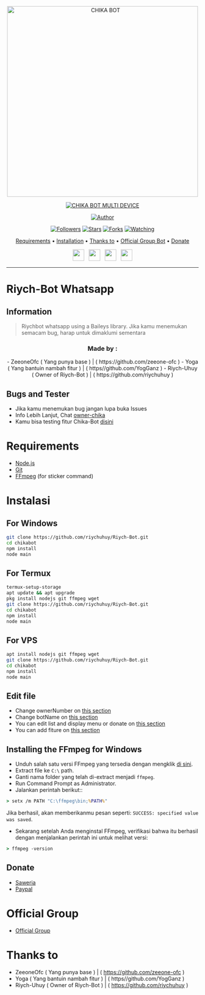 <p align="center">
<img src="https://encrypted-tbn0.gstatic.com/images?q=tbn:ANd9GcStH_A0WKtnRtD_Bla6B71LjtP-GtYOkacYsg&usqp=CAU" alt="CHIKA BOT" width="500"/>


</p>
<p align="center">
<a href="#"><img title="CHIKA BOT MULTI DEVICE" src="https://img.shields.io/badge/CHIKA BOT MULTI DEVICE-green?colorA=%23ff0000&colorB=%23017e40&style=for-the-badge"></a>
</p>
<p align="center">
<a href="https://github.com/riychuhuy/Riych-Bot"><img title="Author" src="https://img.shields.io/badge/Author-rashidsiregar28-red.svg?style=for-the-badge&logo=github"></a>
</p>
<p align="center">
<a href="https://github.com/riychuhuy/Riych-Bot"><img title="Followers" src="https://img.shields.io/github/followers/rashidsiregar28?color=blue&style=flat-square"></a>
<a href="https://github.com/riychuhuy/Riych-Bot"><img title="Stars" src="https://img.shields.io/github/stars/riychuhuy/Riych-Bot?color=red&style=flat-square"></a>
<a href="https://github.com/riychuhuy/Riych-Bot/network/members"><img title="Forks" src="https://img.shields.io/github/forks/riychuhuy/Riych-Bot?color=red&style=flat-square"></a>
<a href="https://github.com/riychuhuy/Riych-Bot/watchers"><img title="Watching" src="https://img.shields.io/github/watchers/riychuhuy/Riych-Bot?label=Watchers&color=blue&style=flat-square"></a>
</p>

<p align="center">
  <a href="https://github.com/riychuhuy/Riych-Bot#requirements">Requirements</a> •
  <a href="https://github.com/riychuhuy/Riych-Bot#instalasi">Installation</a> •
  <a href="https://github.com/riychuhuy/Riych-Bot#thanks-to">Thanks to</a> •
  <a href="https://github.com/riychuhuy/Riych-Bot#Official-Group"> Official Group Bot</a> •
  <a href="https://github.com/riychuhuy/Riych-Bot#donate">Donate</a>

<p align='center'>
   <a href="https://twitter.com/rashidsiregar28"><img height="30" src="https://github.com/TobyG74/TobyG74/blob/main/twitter.png?raw=true"></a>&nbsp;&nbsp;
   <a href="https://instagram.com/rashidsiregar28"><img height="30" src="https://github.com/TobyG74/TobyG74/blob/main/instagram.jpg?raw=true"></a>&nbsp;&nbsp;
   <a href="https://www.facebook.com/rashidsiregar28"><img height="30" src="https://github.com/TobyG74/TobyG74/blob/main/facebook.png?raw=true"></a>&nbsp;&nbsp;
   <a href="https://wa.me/628127668234?text=hello"><img height="30" src="https://encrypted-tbn0.gstatic.com/images?q=tbn:ANd9GcRBc_3WgZjWOtqdKZQbdkxUl5A31GZ_YC35zQ&usqp=CAU"></a>
</P>
</p>
</div>


---

# Riych-Bot Whatsapp
## Information
> Riychbot whatsapp using a Baileys library.
> Jika kamu menemukan semacam bug, harap untuk dimaklumi sementara
>
>

<h3 align="center">Made by :</h3>
<p align="center">
- ZeeoneOfc ( Yang punya base ) | ( https://github.com/zeeone-ofc )
- Yoga ( Yang bantuin nambah fitur ) | ( https//github.com/YogGanz )
- Riych-Uhuy ( Owner of Riych-Bot ) | ( https://github.com/riychuhuy )
</p>

## Bugs and Tester
* Jika kamu menemukan bug jangan lupa buka Issues
* Info Lebih Lanjut, Chat [owner-chika](https://wa.me/628127668234)
* Kamu bisa testing fitur Chika-Bot [disini](https://wa.me/6289513435428?text=.menu)

# Requirements
* [Node.js](https://nodejs.org/en/)
* [Git](https://git-scm.com/downloads)
* [FFmpeg](https://github.com/BtbN/FFmpeg-Builds/releases/download/autobuild-2020-12-08-13-03/ffmpeg-n4.3.1-26-gca55240b8c-win64-gpl-4.3.zip) (for sticker command)

# Instalasi
## For Windows
```bash
git clone https://github.com/riychuhuy/Riych-Bot.git
cd chikabot
npm install
node main
```
## For Termux
```bash
termux-setup-storage
apt update && apt upgrade
pkg install nodejs git ffmpeg wget
git clone https://github.com/riychuhuy/Riych-Bot.git
cd chikabot
npm install
node main
```

## For VPS
```bash
apt install nodejs git ffmpeg wget
git clone https://github.com/riychuhuy/Riych-Bot.git
cd chikabot
npm install
node main
```

## Edit file
- Change ownerNumber on [this section](https://github.com/riychuhuy/Riych-Bot/blob/7a7ebe69cf44686d8a577f616b38b5d299ffefcc/config.json#L2)
- Change botName on [this section](https://github.com/riychuhuy/Riych-Bot/blob/7a7ebe69cf44686d8a577f616b38b5d299ffefcc/config.json#L3)
- You can edit list and display menu or donate on [this section](https://github.com/riychuhuy/Riych-Bot)
- You can add fiture on [this section](https://github.com/riychuhuy/Riych-Bot/tree/main/message)


## Installing the FFmpeg for Windows
* Unduh salah satu versi FFmpeg yang tersedia dengan mengklik [di sini](https://www.gyan.dev/ffmpeg/builds/).
* Extract file ke `C:\` path.
* Ganti nama folder yang telah di-extract menjadi `ffmpeg`.
* Run Command Prompt as Administrator.
* Jalankan perintah berikut::
```cmd
> setx /m PATH "C:\ffmpeg\bin;%PATH%"
```
Jika berhasil, akan memberikanmu pesan seperti: `SUCCESS: specified value was saved`.
* Sekarang setelah Anda menginstal FFmpeg, verifikasi bahwa itu berhasil dengan menjalankan perintah ini untuk melihat versi:
```cmd
> ffmpeg -version
```

## Donate
- [Saweria](https://saweria.co/riychuhuy)
- [Paypal](https://www.paypal.com/paypalme/riychuhuy)

# Official Group
- [Official Group](https://chat.whatsapp.com/JeyL5h04lEFJVCMNHdzrVL)

# Thanks to
- ZeeoneOfc ( Yang punya base ) | ( https://github.com/zeeone-ofc )
- Yoga ( Yang bantuin nambah fitur ) | ( https//github.com/YogGanz )
- Riych-Uhuy ( Owner of Riych-Bot ) | ( https://github.com/riychuhuy )
